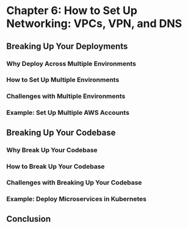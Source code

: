 # Chapter 6: How to Set Up Networking: VPCs, VPN, and DNS

## Breaking Up Your Deployments

### Why Deploy Across Multiple Environments

### How to Set Up Multiple Environments

### Challenges with Multiple Environments

### Example: Set Up Multiple AWS Accounts

## Breaking Up Your Codebase

### Why Break Up Your Codebase

### How to Break Up Your Codebase

### Challenges with Breaking Up Your Codebase

### Example: Deploy Microservices in Kubernetes

## Conclusion

